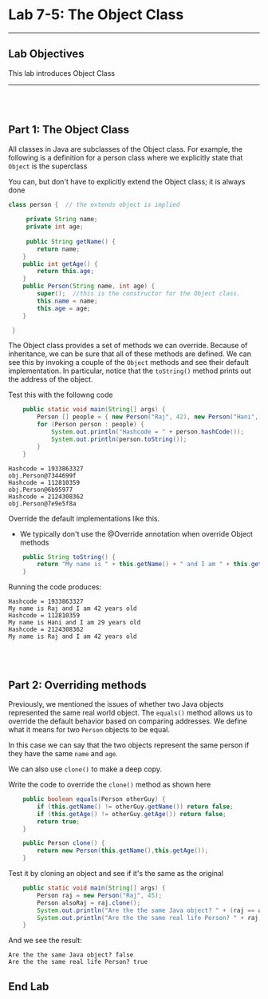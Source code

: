 # Lab 7-5: The Object Class  

---

## Lab Objectives

This lab introduces Object Class

---
<br/>
<br/>

## Part 1: The Object Class

All classes in Java are subclasses of the Object class.  For example, the following is a definition for a person class where we explicitly state that `Object` is the superclass

You can, but don't have to explicitly extend the Object class; it is always done

```java 
class person {  // the extends object is implied
    
	 private String name;
	 private int age;
	 
	 public String getName() {
		return name;
	}
	public int getAge() {
		return this.age;
	}
	public Person(String name, int age) {
		super();  //this is the constructor for the Object class.
		this.name = name;
		this.age = age;
	}

 }
```
The Object class provides a set of methods we can override. Because of inheritance, we can be sure that all of these methods are defined.  We can see this by invoking a couple of the `Object` methods and see their default implementation. In particular, notice that the `toString()` method prints out the address of the object.

Test this with the followng code

```java
	public static void main(String[] args) {
		Person [] people = { new Person("Raj", 42), new Person("Hani", 29), new Person("Raj",42)};
		for (Person person : people) {
			System.out.println("Hashcode = " + person.hashCode());
			System.out.println(person.toString());
		}
	}
```

```console
Hashcode = 1933863327
obj.Person@7344699f
Hashcode = 112810359
obj.Person@6b95977
Hashcode = 2124308362
obj.Person@7e9e5f8a
```

Override the default implementations like this.
- We typically don't use the @Override annotation when override Object methods

```java
	public String toString() {
		return "My name is " + this.getName() + " and I am " + this.getAge() + " years old";
	}
```

Running the code produces:

```console
Hashcode = 1933863327
My name is Raj and I am 42 years old
Hashcode = 112810359
My name is Hani and I am 29 years old
Hashcode = 2124308362
My name is Raj and I am 42 years old

```
<br/>
<br/>

## Part 2: Overriding methods

Previously, we mentioned the issues of whether two Java objects represented the same real world object. The `equals()` method allows us to override the default behavior based on comparing addresses. We define what it means for two `Person` objects to be equal.

In this case we can say that the two objects represent the same person if they have the same `name` and `age`.

We can also use `clone()` to make a deep copy.

Write the code to override the `clone()` method as shown here

```java
	public boolean equals(Person otherGuy) {
		if (this.getName() != otherGuy.getName()) return false;
		if (this.getAge() != otherGuy.getAge()) return false;
		return true;	
	}

    public Person clone() {
		return new Person(this.getName(),this.getAge());
	}
```

Test it by cloning an object and see if it's the same as the original

```java
	public static void main(String[] args) {
		Person raj = new Person("Raj", 45);
		Person alsoRaj = raj.clone();
		System.out.println("Are the the same Java object? " + (raj == alsoRaj));
		System.out.println("Are the the same real life Person? " + raj.equals(alsoRaj));	
	}
```
And we see the result:

```console
Are the the same Java object? false
Are the the same real life Person? true
```

## End Lab